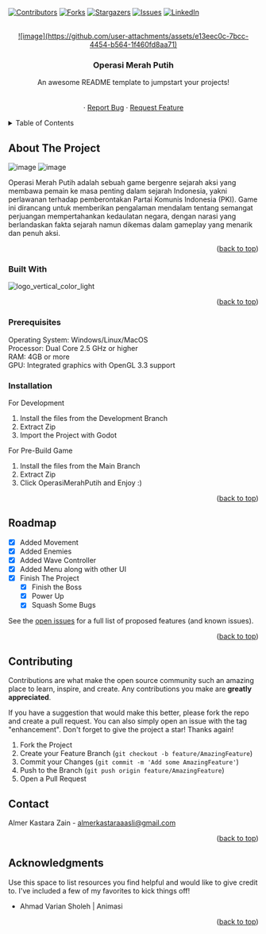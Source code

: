 <!-- Improved compatibility of back to top link: See: https://github.com/othneildrew/Best-README-Template/pull/73 -->
<a id="readme-top"></a>
<!--
*** Thanks for checking out the Best-README-Template. If you have a suggestion
*** that would make this better, please fork the repo and create a pull request
*** or simply open an issue with the tag "enhancement".
*** Don't forget to give the project a star!
*** Thanks again! Now go create something AMAZING! :D
-->



<!-- PROJECT SHIELDS -->
<!--
*** I'm using markdown "reference style" links for readability.
*** Reference links are enclosed in brackets [ ] instead of parentheses ( ).
*** See the bottom of this document for the declaration of the reference variables
*** for contributors-url, forks-url, etc. This is an optional, concise syntax you may use.
*** https://www.markdownguide.org/basic-syntax/#reference-style-links
-->
[![Contributors][contributors-shield]][contributors-url]
[![Forks][forks-shield]][forks-url]
[![Stargazers][stars-shield]][stars-url]
[![Issues][issues-shield]][issues-url]
[![LinkedIn][linkedin-shield]][linkedin-url]



<!-- PROJECT LOGO -->
<br />
<div align="center">
  <a href="https://github.com/AlmerKastaraZain/Wave-Survival-Game">
    ![image](https://github.com/user-attachments/assets/e13eec0c-7bcc-4454-b564-1f460fd8aa71)

  </a>

  <h3 align="center">Operasi Merah Putih</h3>

  <p align="center">
    An awesome README template to jumpstart your projects!
    <br />
    <br />
    <br />
    ·
    <a href="https://github.com/AlmerKastaraZain/Wave-Survival-Game/issues/new?labels=bug&template=bug-report---.md">Report Bug</a>
    ·
    <a href="https://github.com/AlmerKastaraZain/Wave-Survival-Game/issues/new?labels=enhancement&template=feature-request---.md">Request Feature</a>
  </p>
</div>



<!-- TABLE OF CONTENTS -->
<details>
  <summary>Table of Contents</summary>
  <ol>
    <li>
      <a href="#about-the-project">About The Project</a>
      <ul>
        <li><a href="#built-with">Built With</a></li>
      </ul>
    </li>
    <li>
      <ul>
        <li><a href="#prerequisites">Prerequisites</a></li>
        <li><a href="#installation">Installation</a></li>
      </ul>
    </li>
    <li><a href="#roadmap">Roadmap</a></li>
    <li><a href="#contributing">Contributing</a></li>
    <li><a href="#contact">Contact</a></li>
    <li><a href="#acknowledgments">Acknowledgments</a></li>
  </ol>
</details>



<!-- ABOUT THE PROJECT -->
## About The Project

![image](https://github.com/user-attachments/assets/3048eb4b-f531-4012-b0c8-dbbe48882492)
![image](https://github.com/user-attachments/assets/3b34da8c-1e20-43d8-985a-7e12cf24d839)

Operasi Merah Putih adalah sebuah game bergenre sejarah aksi yang membawa pemain ke masa penting dalam sejarah Indonesia, yakni perlawanan terhadap pemberontakan Partai Komunis Indonesia (PKI). Game ini dirancang untuk memberikan pengalaman mendalam tentang semangat perjuangan mempertahankan kedaulatan negara, dengan narasi yang berlandaskan fakta sejarah namun dikemas dalam gameplay yang menarik dan penuh aksi.

<p align="right">(<a href="#readme-top">back to top</a>)</p>



### Built With
![logo_vertical_color_light](https://github.com/user-attachments/assets/0a5eca1f-b84b-4b30-9c24-d2f998f08234)


<p align="right">(<a href="#readme-top">back to top</a>)</p>

### Prerequisites
Operating System: Windows/Linux/MacOS <br />
Processor: Dual Core 2.5 GHz or higher <br />
RAM: 4GB or more <br />
GPU: Integrated graphics with OpenGL 3.3 support <br />
  

### Installation
For Development
1. Install the files from the Development Branch
2. Extract Zip
3. Import the Project with Godot

For Pre-Build Game
1. Install the files from the Main Branch
2. Extract Zip
3. Click OperasiMerahPutih and Enjoy :)
   
<p align="right">(<a href="#readme-top">back to top</a>)</p>

<!-- ROADMAP -->
## Roadmap

- [x] Added Movement
- [x] Added Enemies
- [x] Added Wave Controller
- [x] Added Menu along with other UI
- [x] Finish The Project
    - [x] Finish the Boss
    - [x] Power Up
    - [x] Squash Some Bugs

See the [open issues](https://github.com/AlmerKastaraZain/Wave-Survival-Game/issues) for a full list of proposed features (and known issues).

<p align="right">(<a href="#readme-top">back to top</a>)</p>



<!-- CONTRIBUTING -->
## Contributing

Contributions are what make the open source community such an amazing place to learn, inspire, and create. Any contributions you make are **greatly appreciated**.

If you have a suggestion that would make this better, please fork the repo and create a pull request. You can also simply open an issue with the tag "enhancement".
Don't forget to give the project a star! Thanks again!

1. Fork the Project
2. Create your Feature Branch (`git checkout -b feature/AmazingFeature`)
3. Commit your Changes (`git commit -m 'Add some AmazingFeature'`)
4. Push to the Branch (`git push origin feature/AmazingFeature`)
5. Open a Pull Request

<!-- CONTACT -->
## Contact

Almer Kastara Zain - almerkastaraaasli@gmail.com

<p align="right">(<a href="#readme-top">back to top</a>)</p>



<!-- ACKNOWLEDGMENTS -->
## Acknowledgments

Use this space to list resources you find helpful and would like to give credit to. I've included a few of my favorites to kick things off!

* Ahmad Varian Sholeh | Animasi

<p align="right">(<a href="#readme-top">back to top</a>)</p>



<!-- MARKDOWN LINKS & IMAGES -->
<!-- https://www.markdownguide.org/basic-syntax/#reference-style-links -->
[contributors-shield]: https://img.shields.io/github/contributors/othneildrew/Best-README-Template.svg?style=for-the-badge
[contributors-url]: https://github.com/AlmerKastaraZain/Wave-Survival-Game/contributors
[forks-shield]: https://img.shields.io/github/forks/othneildrew/Best-README-Template.svg?style=for-the-badge
[forks-url]: https://github.com/AlmerKastaraZain/Wave-Survival-Game/network/members
[stars-shield]: https://img.shields.io/github/stars/othneildrew/Best-README-Template.svg?style=for-the-badge
[stars-url]: https://github.com/AlmerKastaraZain/Wave-Survival-Game/stargazers
[issues-shield]: https://img.shields.io/github/issues/othneildrew/Best-README-Template.svg?style=for-the-badge
[issues-url]: https://github.com/AlmerKastaraZain/Wave-Survival-Game/issues
[linkedin-shield]: https://img.shields.io/badge/-LinkedIn-black.svg?style=for-the-badge&logo=linkedin&colorB=555
[linkedin-url]: https://www.linkedin.com/in/almer-kastara-zain-5b5704333/
[product-screenshot]: images/screenshot.png
